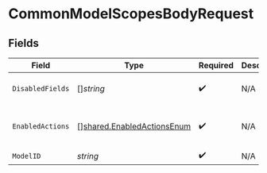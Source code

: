 # CommonModelScopesBodyRequest


## Fields

| Field                                                                           | Type                                                                            | Required                                                                        | Description                                                                     | Example                                                                         |
| ------------------------------------------------------------------------------- | ------------------------------------------------------------------------------- | ------------------------------------------------------------------------------- | ------------------------------------------------------------------------------- | ------------------------------------------------------------------------------- |
| `DisabledFields`                                                                | []*string*                                                                      | :heavy_check_mark:                                                              | N/A                                                                             | [<br/>"first_name"<br/>]                                                        |
| `EnabledActions`                                                                | [][shared.EnabledActionsEnum](../../../pkg/models/shared/enabledactionsenum.md) | :heavy_check_mark:                                                              | N/A                                                                             | [<br/>"READ",<br/>"WRITE"<br/>]                                                 |
| `ModelID`                                                                       | *string*                                                                        | :heavy_check_mark:                                                              | N/A                                                                             | hris.Employee                                                                   |